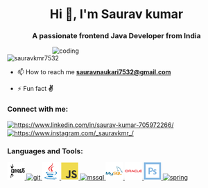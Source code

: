 <h1 align="center">Hi 👋, I'm Saurav kumar</h1>
<h3 align="center">A passionate frontend Java Developer from India</h3>
<img align="right" alt="coding" width="400" src="https://user-images.githubusercontent.com/55389276/140866485-8fb1c876-9a8f-4d6a-98dc-08c4981eaf70.gif"

<p align="left"> <img src="https://komarev.com/ghpvc/?username=sauravkmr7532&label=Profile%20views&color=0e75b6&style=flat" alt="sauravkmr7532" /> </p>

- 📫 How to reach me **sauravnaukari7532@gmail.com**

- ⚡ Fun fact **✌**

<h3 align="left">Connect with me:</h3>
<p align="left">
<a href="https://linkedin.com/in/https://www.linkedin.com/in/saurav-kumar-705972266/" target="blank"><img align="center" src="https://www.google.com/imgres?imgurl=https%3A%2F%2Fpbs.twimg.com%2Fprofile_images%2F1661161645857710081%2F6WtDIesg_400x400.png&tbnid=Dpz2K1Dg0Z14yM&vet=12ahUKEwiQu8_OofqBAxUxkmMGHcfgA7EQMygBegQIARBt..i&imgrefurl=https%3A%2F%2Ftwitter.com%2FLinkedIn&docid=Q9GqTHU7SvLXVM&w=400&h=400&q=linkedin&ved=2ahUKEwiQu8_OofqBAxUxkmMGHcfgA7EQMygBegQIARBt" alt="https://www.linkedin.com/in/saurav-kumar-705972266/" height="30" width="40" /></a>
<a href="https://instagram.com/https://www.instagram.com/_sauravkmr_/" target="blank"><img align="center" src="https://raw.githubusercontent.com/rahuldkjain/github-profile-readme-generator/master/src/images/icons/Social/instagram.svg" alt="https://www.instagram.com/_sauravkmr_/" height="30" width="40" /></a>
</p>

<h3 align="left">Languages and Tools:</h3>
<p align="left"> <a href="https://canvasjs.com" target="_blank" rel="noreferrer"> <img src="https://raw.githubusercontent.com/Hardik0307/Hardik0307/master/assets/canvasjs-charts.svg" alt="canvasjs" width="40" height="40"/> </a> <a href="https://git-scm.com/" target="_blank" rel="noreferrer"> <img src="https://www.vectorlogo.zone/logos/git-scm/git-scm-icon.svg" alt="git" width="40" height="40"/> </a> <a href="https://www.java.com" target="_blank" rel="noreferrer"> <img src="https://raw.githubusercontent.com/devicons/devicon/master/icons/java/java-original.svg" alt="java" width="40" height="40"/> </a> <a href="https://developer.mozilla.org/en-US/docs/Web/JavaScript" target="_blank" rel="noreferrer"> <img src="https://raw.githubusercontent.com/devicons/devicon/master/icons/javascript/javascript-original.svg" alt="javascript" width="40" height="40"/> </a> <a href="https://www.microsoft.com/en-us/sql-server" target="_blank" rel="noreferrer"> <img src="https://www.svgrepo.com/show/303229/microsoft-sql-server-logo.svg" alt="mssql" width="40" height="40"/> </a> <a href="https://www.mysql.com/" target="_blank" rel="noreferrer"> <img src="https://raw.githubusercontent.com/devicons/devicon/master/icons/mysql/mysql-original-wordmark.svg" alt="mysql" width="40" height="40"/> </a> <a href="https://www.oracle.com/" target="_blank" rel="noreferrer"> <img src="https://raw.githubusercontent.com/devicons/devicon/master/icons/oracle/oracle-original.svg" alt="oracle" width="40" height="40"/> </a> <a href="https://www.photoshop.com/en" target="_blank" rel="noreferrer"> <img src="https://raw.githubusercontent.com/devicons/devicon/master/icons/photoshop/photoshop-line.svg" alt="photoshop" width="40" height="40"/> </a> <a href="https://spring.io/" target="_blank" rel="noreferrer"> <img src="https://www.vectorlogo.zone/logos/springio/springio-icon.svg" alt="spring" width="40" height="40"/> </a> </p>
